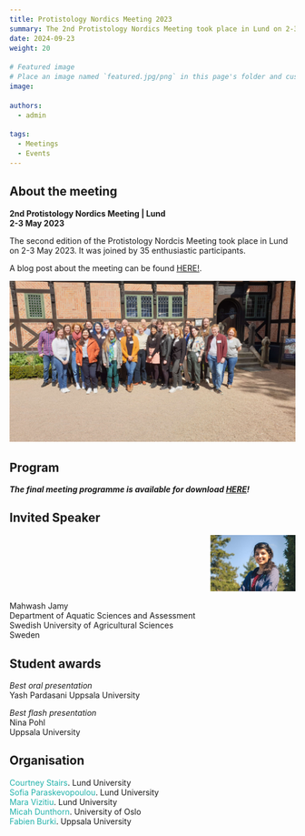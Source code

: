 ```yaml
---
title: Protistology Nordics Meeting 2023
summary: The 2nd Protistology Nordics Meeting took place in Lund on 2-3 May 2023!
date: 2024-09-23  
weight: 20  

# Featured image
# Place an image named `featured.jpg/png` in this page's folder and customize its options here.
image: 

authors:
  - admin

tags:
  - Meetings
  - Events
---
```


## About the meeting

**2nd Protistology Nordics Meeting | Lund**  
**2-3 May 2023**

The second edition of the Protistology Nordcis Meeting took place in Lund on 2-3 May 2023. It was joined by 35 enthusiastic participants.  

A blog post about the meeting can be found [HERE!](https://thelabupstairs.online/outreach/).

<div style="text-align: right"><img src="participants.jpg" /></div>


## Program 
***The final meeting programme is available for download [HERE](PiN_meeting_2023_Lund.pdf)!***

## Invited Speaker

<div style="text-align: right"><img src="m_jamy.jpeg" width="150" /></div>
 
Mahwash Jamy   
Department of Aquatic Sciences and Assessment  
Swedish University of Agricultural Sciences    
Sweden  
 
## Student awards

*Best oral presentation*  
Yash Pardasani
Uppsala University

*Best flash presentation*  
Nina Pohl  
Uppsala University  


## Organisation

<span style="color:LightSeaGreen">Courtney Stairs</span>. Lund University   
<span style="color:LightSeaGreen">Sofia Paraskevopoulou</span>. Lund University  
<span style="color:LightSeaGreen">Mara Vizitiu</span>. Lund University    
<span style="color:LightSeaGreen">Micah Dunthorn</span>. University of Oslo  
<span style="color:LightSeaGreen">Fabien Burki</span>. Uppsala University    


